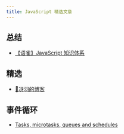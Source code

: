 ```yaml
---
title: JavaScript 精选文章
---
```


## 总结
- [【语雀】JavaScript 知识体系](https://www.yuque.com/docs/share/f0077d05-9b7a-4ea4-8960-91f796cca9d9 '【语雀】JavaScript 知识体系')

## 精选
- [🌟冴羽的博客](https://github.com/mqyqingfeng/Blog '冴羽的博客')

## 事件循环
- [Tasks, microtasks, queues and schedules](https://jakearchibald.com/2015/tasks-microtasks-queues-and-schedules/ 'Tasks, microtasks, queues and schedules')
